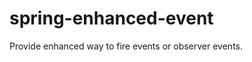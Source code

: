 spring-enhanced-event
=====================

Provide enhanced way to fire events or observer events.